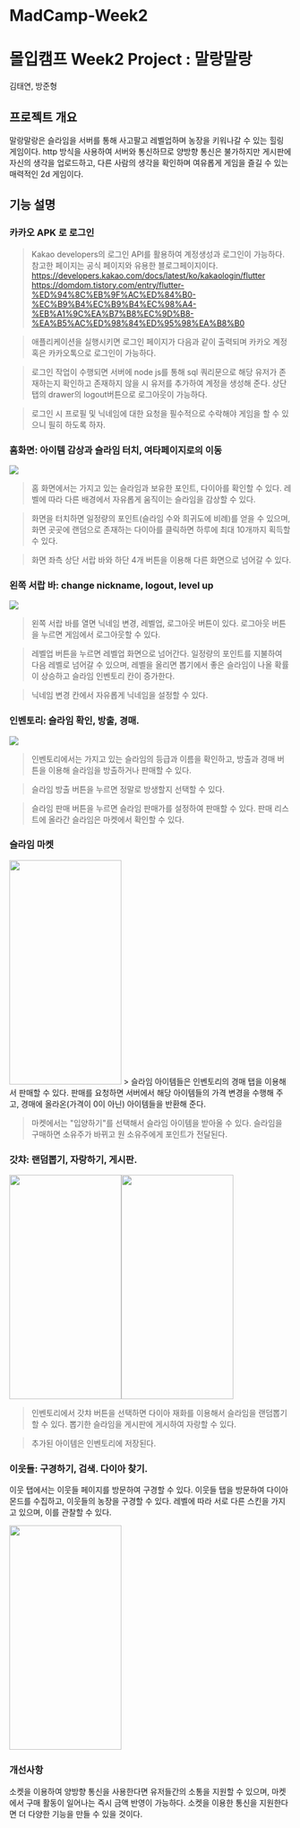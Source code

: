 # MadCamp-Week2

# 몰입캠프 Week2 Project : 말랑말랑
김태연, 방준형
## 프로젝트 개요
말랑말랑은 슬라임을 서버를 통해 사고팔고 레벨업하며 농장을 키워나갈 수 있는 힐링 게임이다. http 방식을 사용하여 서버와 통신하므로 양방향 통신은 불가하지만 게시판에 자신의 생각을 업로드하고, 다른 사람의 생각을 확인하며 여유롭게 게임을 즐길 수 있는 매력적인 2d 게임이다.

## 기능 설명
### 카카오 APK 로 로그인
>Kakao developers의 로그인 API를 활용하여 계정생성과 로그인이 가능하다. 참고한 페이지는 공식 페이지와 유용한 블로그페이지이다.
https://developers.kakao.com/docs/latest/ko/kakaologin/flutter
https://domdom.tistory.com/entry/flutter-%ED%94%8C%EB%9F%AC%ED%84%B0-%EC%B9%B4%EC%B9%B4%EC%98%A4-%EB%A1%9C%EA%B7%B8%EC%9D%B8-%EA%B5%AC%ED%98%84%ED%95%98%EA%B8%B0  

>애플리케이션을 실행시키면 로그인 페이지가 다음과 같이 출력되며 카카오 계정 혹은 카카오톡으로 로그인이 가능하다.  

>로그인 작업이 수행되면 서버에 node js를 통해 sql 쿼리문으로 해당 유저가 존재하는지 확인하고 존재하지 않을 시 유저를 추가하여 계정을 생성해 준다. 상단 탭의 drawer의 logout버튼으로 로그아웃이 가능하다.  

>로그인 시 프로필 및 닉네임에 대한 요청을 필수적으로 수락해야 게임을 할 수 있으니 필히 하도록 하자.

### 홈화면: 아이템 감상과 슬라임 터치, 여타페이지로의 이동

![](https://i.imgur.com/V0nbn5s.png)


>홈 화면에서는 가지고 있는 슬라임과 보유한 포인트, 다이아를 확인할 수 있다. 레벨에 따라 다른 배경에서 자유롭게 움직이는 슬라임을 감상할 수 있다.

>화면을 터치하면 일정량의 포인트(슬라임 수와 희귀도에 비례)를 얻을 수 있으며, 화면 곳곳에 랜덤으로 존재하는 다이아를 클릭하면 하루에 최대 10개까지 획득할 수 있다.

>화면 좌측 상단 서랍 바와 하단 4개 버튼을 이용해 다른 화면으로 넘어갈 수 있다.

### 왼쪽 서랍 바: change nickname, logout, level up
![](https://i.imgur.com/yUbMwMu.png)

>왼쪽 서랍 바를 열면 닉네임 변경, 레벨업, 로그아웃 버튼이 있다. 로그아웃 버튼을 누르면 게임에서 로그아웃할 수 있다.

>레벨업 버튼을 누르면 레벨업 화면으로 넘어간다. 일정량의 포인트를 지불하여 다음 레벨로 넘어갈 수 있으며, 레벨을 올리면 뽑기에서 좋은 슬라임이 나올 확률이 상승하고 슬라임 인벤토리 칸이 증가한다.

>닉네임 변경 칸에서 자유롭게 닉네임을 설정할 수 있다.


### 인벤토리: 슬라임 확인, 방출, 경매.
![](https://i.imgur.com/Y6K6seR.png)

>인벤토리에서는 가지고 있는 슬라임의 등급과 이름을 확인하고, 방출과 경매 버튼을 이용해 슬라임을 방출하거나 판매할 수 있다.

>슬라임 방출 버튼을 누르면 정말로 방생할지 선택할 수 있다.

>슬라임 판매 버튼을 누르면 슬라임 판매가를 설정하여 판매할 수 있다. 판매 리스트에 올라간 슬라임은 마켓에서 확인할 수 있다.


### 슬라임 마켓

<img src="https://i.imgur.com/0qGbsxx.jpg" width="200" height="400">
> 슬라임 아이템들은 인벤토리의 경매 탭을 이용해서 판매할 수 있다. 판매를 요청하면 서버에서 해당 아이템들의 가격 변경을 수행해 주고, 경매에 올라온(가격이 0이 아닌) 아이템들을 반환해 준다.


> 마켓에서는 "입양하기"를 선택해서 슬라임 아이템을 받아올 수 있다. 슬라임을 구매하면 소유주가 바뀌고 원 소유주에게 포인트가 전달된다.
> 

### 갓챠: 랜덤뽑기, 자랑하기, 게시판.

<img src="https://i.imgur.com/0yC6UwN.jpg" width="200" height="400"><img src="https://i.imgur.com/0JltYAF.jpg" width="200" height="400">
> 인벤토리에서 갓챠 버튼을 선택하면 다이아 재화를 이용해서 슬라임을 랜덤뽑기할 수 있다. 뽑기한 슬라임을 게시판에 게시하여 자랑할 수 있다.


> 추가된 아이템은 인벤토리에 저장된다.
### 이웃들: 구경하기, 검색. 다이아 찾기.


이웃 탭에서는 이웃들 페이지를 방문하여 구경할 수 있다. 이웃들 탭을 방문하여 다이아몬드를 수집하고, 이웃들의 농장을 구경할 수 있다. 레벨에 따라 서로 다른 스킨을 가지고 있으며, 이를 관찰할 수 있다.

<img src="https://i.imgur.com/x4QqGRE.jpg" width="200" height="400">

### 개선사항
소켓을 이용하여 양방향 통신을 사용한다면 유저들간의 소통을 지원할 수 있으며, 마켓에서 구매 활동이 일어나는 즉시 금액 반영이 가능하다. 소켓을 이용한 통신을 지원한다면 더 다양한 기능을 만들 수 있을 것이다.
